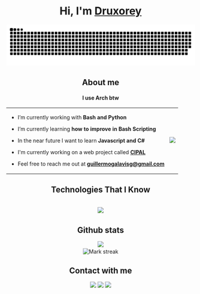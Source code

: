 <h1 align="center">Hi, I'm <a href="https://druxorey.github.io/druxorey/">Druxorey</a></h1>

![snake](resources/grid-snake.svg)

<h2 align="center">About me</h2>
<h4 align="center">I use Arch btw</h5>

<table>
<td>

- I’m currently working with **Bash and Python**

- I’m currently learning **how to improve in Bash Scripting**

- In the near future I want to learn **Javascript and C#**

- I'm currently working on a web project called **[CIPAL](https://cipalonline.github.io/)**

- Feel free to reach me out at **guillermogalavisg@gmail.com**
  
</td>

<td><img src="https://github-readme-stats.vercel.app/api/top-langs/?username=Druxorey&langs_count=10&theme=dracula&layout=compact&no-bg=true&"/></td>

</table>

<h2 align="center">Technologies That I Know</h2>

<div align="center">
<br>
    <img src="https://skillicons.dev/icons?i=git,html,css,discord,ps,ai,github,linux,bash,md,neovim,py,vscode&perline=14" />
</div>

<h2 align="center">Github stats</h2>

<div align="center">
<img src="https://github-readme-stats.vercel.app/api?username=druxorey&theme=dracula&show_icons=true&count_private=true&no-bg=true"/>

<br/>

<img alt="Mark streak" src="https://github-readme-streak-stats.herokuapp.com/?user=druxorey&theme=dracula&hide_border=false&no-bg=true"/>
</div>

<h2 align="center">Contact with me</h2>

<div align="center">

[<img src ="https://img.shields.io/badge/website-%23.svg?&style=for-the-badge&logo=www&logoColor=white%22&color=1F1F28">](https://druxorey.github.io/druxorey/)
[<img src="https://img.shields.io/badge/linkedin-%2312100E.svg?&style=for-the-badge&logo=linkedin&logoColor=white&color=1F1F28" />](https://www.linkedin.com/in/durgeshsamariya/)
[<img src="https://img.shields.io/badge/gmail-%2312100E.svg?&style=for-the-badge&logo=gmail&logoColor=white&color=1F1F28" />](mailto:guillermogalavisg@gmail.com)

</div>

